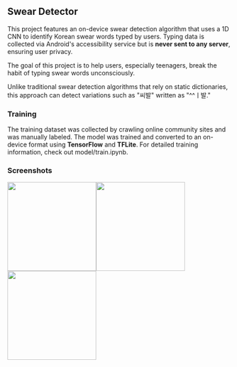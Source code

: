 ## Swear Detector

This project features an on-device swear detection algorithm that uses a 1D CNN to identify Korean swear words typed by users. Typing data is collected via Android's accessibility service but is **never sent to any server**, ensuring user privacy.

The goal of this project is to help users, especially teenagers, break the habit of typing swear words unconsciously.

Unlike traditional swear detection algorithms that rely on static dictionaries, this approach can detect variations such as "씨발" written as "^^ㅣ발."

### Training

The training dataset was collected by crawling online community sites and was manually labeled.
The model was trained and converted to an on-device format using **TensorFlow** and **TFLite**.
For detailed training information, check out model/train.ipynb.

### Screenshots

<img src="https://imgur.com/0MIMId3.png" width="200"><img src="https://imgur.com/sfYKEvu.png" width="200"><img src="https://imgur.com/rC6TsNF.png" width="200">
